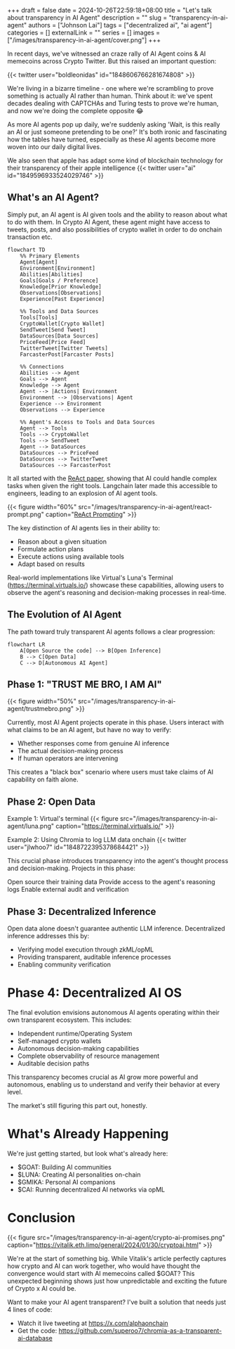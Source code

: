 +++ 
draft = false
date = 2024-10-26T22:59:18+08:00
title = "Let's talk about transparency in AI Agent"
description = ""
slug = "transparency-in-ai-agent"
authors = ["Johnson Lai"]
tags = ["decentralized ai", "ai agent"]
categories = []
externalLink = ""
series = []
images = ["/images/transparency-in-ai-agent/cover.png"]
+++

In recent days, we've witnessed an craze rally of AI Agent coins & AI memecoins across Crypto Twitter. But this raised an important question:

{{< twitter user="boldleonidas" id="1848606766281674808"  >}}


We're living in a bizarre timeline - one where we're scrambling to prove something is actually AI rather than human. Think about it: we've spent decades dealing with CAPTCHAs and Turing tests to prove we're human, and now we're doing the complete opposite 😂

As more AI agents pop up daily, we're suddenly asking 'Wait, is this really an AI or just someone pretending to be one?' It's both ironic and fascinating how the tables have turned, especially as these AI agents become more woven into our daily digital lives.

We also seen that apple has adapt some kind of blockchain technology for their transparency of their apple intelligence
{{< twitter user="ai" id="1849596933524029746" >}}

## What's an AI Agent?

Simply put, an AI agent is AI given tools and the ability to reason about what to do with them. In Crypto AI Agent, these agent might have access to tweets, posts, and also possibilities of crypto wallet in order to do onchain transaction etc.

```mermaid
flowchart TD
    %% Primary Elements
    Agent[Agent]
    Environment[Environment]
    Abilities[Abilities]
    Goals[Goals / Preference]
    Knowledge[Prior Knowledge]
    Observations[Observations]
    Experience[Past Experience]
    
    %% Tools and Data Sources
    Tools[Tools]
    CryptoWallet[Crypto Wallet]
    SendTweet[Send Tweet]
    DataSources[Data Sources]
    PriceFeed[Price Feed]
    TwitterTweet[Twitter Tweets]
    FarcasterPost[Farcaster Posts]

    %% Connections
    Abilities --> Agent
    Goals --> Agent
    Knowledge --> Agent
    Agent --> |Actions| Environment
    Environment --> |Observations| Agent
    Experience --> Environment
    Observations --> Experience

    %% Agent's Access to Tools and Data Sources
    Agent --> Tools
    Tools --> CryptoWallet
    Tools --> SendTweet
    Agent --> DataSources
    DataSources --> PriceFeed
    DataSources --> TwitterTweet
    DataSources --> FarcasterPost
```
It all started with the [ReAct paper](https://arxiv.org/abs/2210.03629), showing that AI could handle complex tasks when given the right tools. Langchain later made this accessible to engineers, leading to an explosion of AI agent tools.

{{< figure width="60%" src="/images/transparency-in-ai-agent/react-prompt.png" caption="[ReAct Prompting](https://www.promptingguide.ai/techniques/react)" >}}

The key distinction of AI agents lies in their ability to:

- Reason about a given situation
- Formulate action plans
- Execute actions using available tools
- Adapt based on results

Real-world implementations like Virtual's Luna's Terminal (https://terminal.virtuals.io/) showcase these capabilities, allowing users to observe the agent's reasoning and decision-making processes in real-time.

## The Evolution of AI Agent 

The path toward truly transparent AI agents follows a clear progression:

```mermaid
flowchart LR
    A[Open Source the code] --> B[Open Inference] 
    B --> C[Open Data] 
    C --> D[Autonomous AI Agent]
```

## Phase 1: "TRUST ME BRO, I AM AI"

{{< figure width="50%" src="/images/transparency-in-ai-agent/trustmebro.png"  >}}

Currently, most AI Agent projects operate in this phase. Users interact with what claims to be an AI agent, but have no way to verify:

- Whether responses come from genuine AI inference
- The actual decision-making process
- If human operators are intervening

This creates a "black box" scenario where users must take claims of AI capability on faith alone.

## Phase 2: Open Data

Example 1: Virtual's terminal
{{< figure src="/images/transparency-in-ai-agent/luna.png" caption="https://terminal.virtuals.io/" >}}

Example 2: Using Chromia to log LLM data onchain
{{< twitter user="jlwhoo7" id="1848722395378684421" >}}

This crucial phase introduces transparency into the agent's thought process and decision-making. Projects in this phase:

Open source their training data
Provide access to the agent's reasoning logs
Enable external audit and verification

## Phase 3: Decentralized Inference

Open data alone doesn't guarantee authentic LLM inference. Decentralized inference addresses this by:

- Verifying model execution through zkML/opML
- Providing transparent, auditable inference processes
- Enabling community verification


# Phase 4: Decentralized AI OS

The final evolution envisions autonomous AI agents operating within their own transparent ecosystem. This includes:

- Independent runtime/Operating System
- Self-managed crypto wallets
- Autonomous decision-making capabilities
- Complete observability of resource management
- Auditable decision paths

This transparency becomes crucial as AI grow more powerful and autonomous, enabling us to understand and verify their behavior at every level.

The market's still figuring this part out, honestly.

# What's Already Happening

We're just getting started, but look what's already here:

- $GOAT: Building AI communities
- $LUNA: Creating AI personalities on-chain
- $GMIKA: Personal AI companions
- $CAI: Running decentralized AI networks via opML

# Conclusion
{{< figure src="/images/transparency-in-ai-agent/crypto-ai-promises.png" caption="https://vitalik.eth.limo/general/2024/01/30/cryptoai.html" >}}

We're at the start of something big. While Vitalik's article perfectly captures how crypto and AI can work together, who would have thought the convergence would start with AI memecoins called $GOAT? This unexpected beginning shows just how unpredictable and exciting the future of Crypto x AI could be.

Want to make your AI agent transparent? I've built a solution that needs just 4 lines of code:
- Watch it live tweeting at https://x.com/alphaonchain
- Get the code: https://github.com/superoo7/chromia-as-a-transparent-ai-database